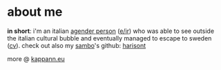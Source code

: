 # about me

**in short**: i'm an italian [agender person](https://en.pronouns.page/@kappanneo) ([e/ir](https://kappanneo.github.io/pronomee)) who was able to see outside the italian cultural bubble and eventually managed to escape to sweden ([cv](https://kappanneo.github.io/cv)). 
check out also my [sambo](https://sverigesradio.se/artikel/what-does-it-mean-to-be-a-sambo-in-sweden)'s github: [harisont](../../../../harisont)

more @ [kappann.eu](https://kappann.eu)
